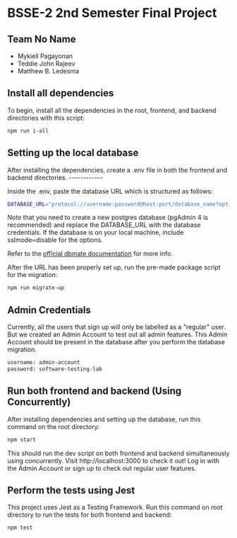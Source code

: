 # BSSE-2 2nd Semester Final Project
## Team No Name
- Mykiell Pagayonan
- Teddie John Rajeev
- Matthew B. Ledesma

## Install all dependencies

To begin, install all the dependencies in the root, frontend, and backend directories with this script:

```bash
npm run i-all
```

## Setting up the local database

After installing the dependencies, create a .env file in both the frontend and backend directories. ------------

Inside the .env, paste the database URL which is structured as follows:

```bash
DATABASE_URL="protocol://username:password@host:port/database_name?options"
```

Note that you need to create a new postgres database (pgAdmin 4 is recommended) and replace the DATABASE_URL with the database credentials. If the database is on your local machine, include sslmode=disable for the options.

Refer to the [official dbmate documentation](https://github.com/amacneil/dbmate#usage) for more info.

After the URL has been properly set up, run the pre-made package script for the migration:

```bash
npm run migrate-up
```

## Admin Credentials

Currently, all the users that sign up will only be labelled as a "regular" user. But we created an Admin Account to test out all admin features. This Admin Account should be present in the database after you perform the database migration.

```bash
username: admin-account
password: software-testing-lab
```

## Run both frontend and backend (Using Concurrently)

After installing dependencies and setting up the database, run this command on the root directory:

```bash
npm start
```

This should run the dev script on both frontend and backend simultaneously using concurrently. Visit http://localhost:3000 to check it out! Log in with the Admin Account or sign up to check out regular user features.

## Perform the tests using Jest

This project uses Jest as a Testing Framework. Run this command on root directory to run the tests for both frontend and backend:

```bash
npm test
```
